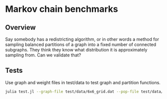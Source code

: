 # Markov chain benchmarks

## Overview 
Say somebody has a redistricting algorithm, or in other words a method for sampling balanced partitions of a graph into a fixed number of connected subgraphs.  They think they know what distribution it is approximately sampling from.  Can we validate that?

## Tests
Use graph and weight files in test/data to test graph and partition functions.

```sh
julia test.jl --graph-file test/data/6x6_grid.dat --pop-file test/data/6x6_grid_weight.dat --enum-file test/data/6x6_grid_enum.txt
```
